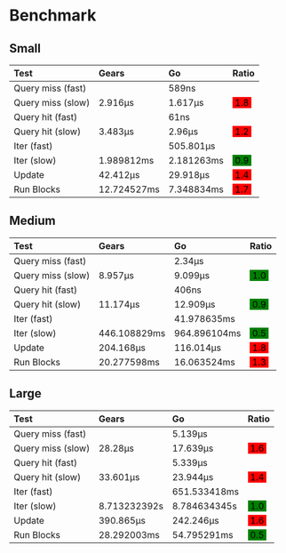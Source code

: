 # Benchmark
## Small
| Test              | Gears                      | Go           | Ratio                               |
| :---------------- | :------------------------- | :----------  | :---------------------------------- |
| Query miss (fast) |                            | 589ns           |      |
| Query miss (slow) |  2.916µs | 1.617µs           | <mark style="background-color: red">&nbsp;1.8&nbsp;</mark>                                     |
| Query hit (fast)  |                            | 61ns           |       |
| Query hit (slow)  |  3.483µs  | 2.96µs           | <mark style="background-color: red">&nbsp;1.2&nbsp;</mark>                                     |
| Iter (fast)       |                            | 505.801µs           |            |
| Iter (slow)       | 1.989812ms        | 2.181263ms           | <mark style="background-color: green">&nbsp;0.9&nbsp;</mark>                                     |
| Update            |  42.412µs     | 29.918µs           | <mark style="background-color: red">&nbsp;1.4&nbsp;</mark>          |
| Run Blocks        |  12.724527ms | 7.348834ms           | <mark style="background-color: red">&nbsp;1.7&nbsp;</mark>      |
## Medium
| Test              | Gears                      | Go           | Ratio                               |
| :---------------- | :------------------------- | :----------  | :---------------------------------- |
| Query miss (fast) |                            | 2.34µs           |      |
| Query miss (slow) |  8.957µs | 9.099µs           | <mark style="background-color: green">&nbsp;1.0&nbsp;</mark>                                     |
| Query hit (fast)  |                            | 406ns           |       |
| Query hit (slow)  |  11.174µs  | 12.909µs           | <mark style="background-color: green">&nbsp;0.9&nbsp;</mark>                                     |
| Iter (fast)       |                            | 41.978635ms           |            |
| Iter (slow)       | 446.108829ms        | 964.896104ms           | <mark style="background-color: green">&nbsp;0.5&nbsp;</mark>                                     |
| Update            |  204.168µs     | 116.014µs           | <mark style="background-color: red">&nbsp;1.8&nbsp;</mark>          |
| Run Blocks        |  20.277598ms | 16.063524ms           | <mark style="background-color: red">&nbsp;1.3&nbsp;</mark>      |
## Large
| Test              | Gears                      | Go           | Ratio                               |
| :---------------- | :------------------------- | :----------  | :---------------------------------- |
| Query miss (fast) |                            | 5.139µs           |      |
| Query miss (slow) |  28.28µs | 17.639µs           | <mark style="background-color: red">&nbsp;1.6&nbsp;</mark>                                     |
| Query hit (fast)  |                            | 5.339µs           |       |
| Query hit (slow)  |  33.601µs  | 23.944µs           | <mark style="background-color: red">&nbsp;1.4&nbsp;</mark>                                     |
| Iter (fast)       |                            | 651.533418ms           |            |
| Iter (slow)       | 8.713232392s        | 8.784634345s           | <mark style="background-color: green">&nbsp;1.0&nbsp;</mark>                                     |
| Update            |  390.865µs     | 242.246µs           | <mark style="background-color: red">&nbsp;1.6&nbsp;</mark>          |
| Run Blocks        |  28.292003ms | 54.795291ms           | <mark style="background-color: green">&nbsp;0.5&nbsp;</mark>      |
